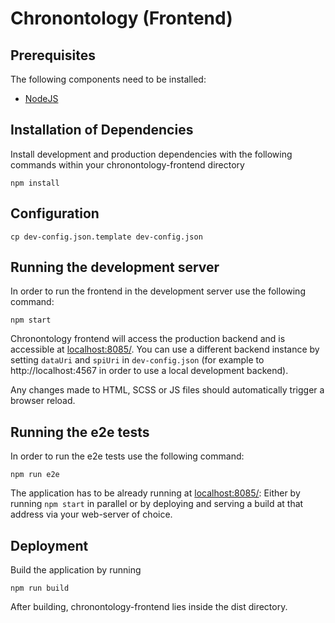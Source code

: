 # Chronontology (Frontend)

## Prerequisites

The following components need to be installed:
* [NodeJS](https://nodejs.org/)

## Installation of Dependencies

Install development and production dependencies with the following commands within your chronontology-frontend directory

```
npm install
```

## Configuration

```
cp dev-config.json.template dev-config.json
```

##  Running the development server

In order to run the frontend in the development server use the following command:
```
npm start
```

Chronontology frontend will access the production backend and is accessible at [localhost:8085/](http://localhost:8085/). You can use a different backend instance by setting `dataUri` and `spiUri` in `dev-config.json` (for example to http://localhost:4567 in order to use a local development backend).

Any changes made to HTML, SCSS or JS files should automatically trigger a browser reload.

##  Running the e2e tests

In order to run the e2e tests use the following command:
```
npm run e2e
```
The application has to be already running at [localhost:8085/](http://localhost:8085/): Either by running `npm start` in
parallel or by deploying and serving a build at that address via your web-server of choice.

## Deployment

Build the application by running

```
npm run build
```

After building, chronontology-frontend lies inside the dist directory.
